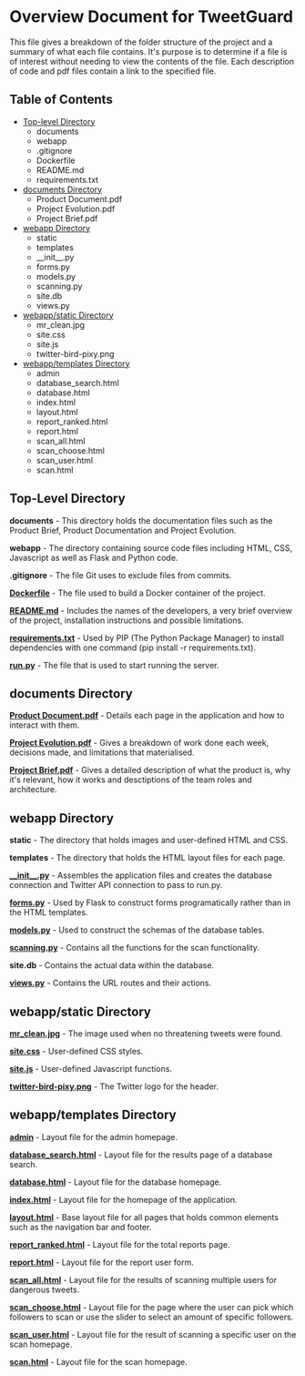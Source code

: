 # Overview Document for TweetGuard

This file gives a breakdown of the folder structure of the project and a summary of what each file contains&#46; It's purpose is to determine if a file is of interest without needing to view the contents of the file&#46; Each description of code and pdf files contain a link to the specified file.

## Table of Contents

- [Top-level Directory][1]
  - documents
  - webapp
  - &#46;gitignore
  - Dockerfile
  - README&#46;md
  - requirements&#46;txt
- [documents Directory][2]
  - Product Document&#46;pdf
  - Project Evolution&#46;pdf
  - Project Brief&#46;pdf
- [webapp Directory][3]
  - static
  - templates
  - \_\_init\_\_&#46;py
  - forms&#46;py
  - models&#46;py
  - scanning&#46;py
  - site&#46;db
  - views&#46;py
- [webapp/static Directory][4]
  - mr_clean&#46;jpg
  - site&#46;css
  - site&#46;js
  - twitter-bird-pixy&#46;png
- [webapp/templates Directory][5]
  - admin
  - database_search&#46;html
  - database&#46;html
  - index&#46;html
  - layout&#46;html
  - report_ranked&#46;html
  - report&#46;html
  - scan_all&#46;html
  - scan_choose&#46;html
  - scan_user&#46;html
  - scan&#46;html

## Top-Level Directory

**documents** - This directory holds the documentation files such as the Product Brief, Product Documentation and Project Evolution&#46;

**webapp** - The directory containing source code files including HTML, CSS, Javascript as well as Flask and Python code&#46;

**&#46;gitignore** - The file Git uses to exclude files from commits&#46;

[**Dockerfile**][6] - The file used to build a Docker container of the project&#46;

[**README&#46;md**][7] - Includes the names of the developers, a very brief overview of the project, installation instructions and possible limitations&#46;

[**requirements&#46;txt**][8] - Used by PIP (The Python Package Manager) to install dependencies with one command (pip install -r requirements&#46;txt)&#46;

[**run&#46;py**][31] - The file that is used to start running the server&#46;

## documents Directory

[**Product Document&#46;pdf**][9] - Details each page in the application and how to interact with them&#46;

[**Project Evolution&#46;pdf**][10] - Gives a breakdown of work done each week, decisions made, and limitations that materialised&#46;

[**Project Brief&#46;pdf**][11] - Gives a detailed description of what the product is, why it's relevant, how it works and desctiptions of the team roles and architecture&#46;

## webapp Directory

**static** - The directory that holds images and user-defined HTML and CSS&#46;

**templates** - The directory that holds the HTML layout files for each page&#46;

[**\_\_init\_\_&#46;py**][12] - Assembles the application files and creates the database connection and Twitter API connection to pass to run&#46;py&#46;

[**forms&#46;py**][14] - Used by Flask to construct forms programatically rather than in the HTML templates&#46;

[**models&#46;py**][15] - Used to construct the schemas of the database tables&#46;

[**scanning&#46;py**][16] - Contains all the functions for the scan functionality&#46;

**site&#46;db** - Contains the actual data within the database&#46;

[**views&#46;py**][17] - Contains the URL routes and their actions&#46;

## webapp/static Directory

[**mr_clean&#46;jpg**][18] - The image used when no threatening tweets were found&#46;

[**site&#46;css**][19] - User-defined CSS styles&#46;

[**site&#46;js**][20] - User-defined Javascript functions&#46;

[**twitter-bird-pixy&#46;png**][21] - The Twitter logo for the header&#46;

## webapp/templates Directory

[**admin**][22] - Layout file for the admin homepage&#46;

[**database_search&#46;html**][22] - Layout file for the results page of a database search&#46;

[**database&#46;html**][23] - Layout file for the database homepage&#46;

[**index&#46;html**][24] - Layout file for the homepage of the application&#46;

[**layout&#46;html**][25] - Base layout file for all pages that holds common elements such as the navigation bar and footer&#46;

[**report_ranked&#46;html**][26] - Layout file for the total reports page&#46;

[**report&#46;html**][27] - Layout file for the report user form&#46;

[**scan_all&#46;html**][28] - Layout file for the results of scanning multiple users for dangerous tweets&#46;

[**scan_choose&#46;html**][29] - Layout file for the page where the user can pick which followers to scan or use the slider to select an amount of specific followers&#46;

[**scan_user&#46;html**][30] - Layout file for the result of scanning a specific user on the scan homepage&#46;

[**scan&#46;html**][31] - Layout file for the scan homepage&#46;

[1]: #top-level-directory
[2]: #documents-directory
[3]: #webapp-directory
[4]: #webapp/static-directory
[5]: #webapp/templates-directory
[6]: Dockerfile
[7]: README.md
[8]: requirements.txt
[9]: documents/product_document.pdf
[10]: documents/product_evolution.pdf
[11]: documents/product_brief.pdf
[12]: webapp/__init__.py
[13]: webapp/forms.py
[14]: webapp/models.py
[15]: webapp/scanning.py
[16]: webapp/views.py
[17]: webapp/static/mr_clean.jpg
[18]: webapp/static/site.css
[19]: webapp/static/site.js
[20]: webapp/static/twitter-bird-pixy.png
[21]: webapp/templates/database_search.html
[22]: webapp/templates/database.html
[23]: webapp/templates/index.html
[24]: webapp/templates/layout.html
[25]: webapp/templates/report_ranked.html
[26]: webapp/templates/report.html
[27]: webapp/templates/scan_all.html
[28]: webapp/templates/scan_choose.html
[29]: webapp/templates/scan_user.html
[30]: webapp/templates/scan.html
[31]: run.py
